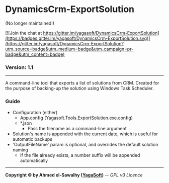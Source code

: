 # DynamicsCrm-ExportSolution

(No longer maintained!)

[![Join the chat at https://gitter.im/yagasoft/DynamicsCrm-ExportSolution](https://badges.gitter.im/yagasoft/DynamicsCrm-ExportSolution.svg)](https://gitter.im/yagasoft/DynamicsCrm-ExportSolution?utm_source=badge&utm_medium=badge&utm_campaign=pr-badge&utm_content=badge)

### Version: 1.1
---

A command-line tool that exports a list of solutions from CRM. Created for the purpose of backing-up the solution using Windows Task Scheduler.

### Guide

  + Configuration (either)
	+ App.config (Yagasoft.Tools.ExportSolution.exe.config)
	+ *.json
	  + Pass the filename as a command-line argument
  + Solution's name is appended with the current date, which is useful for automatic backups
  + 'OutputFileName' param is optional, and overrides the default solution naming
    + If the file already exists, a number suffix will be appended automatically

---
**Copyright &copy; by Ahmed el-Sawalhy ([YagaSoft](http://yagasoft.com))** -- _GPL v3 Licence_
